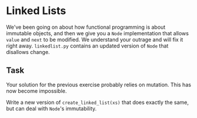# Linked Lists

We've been going on about how functional programming is about immutable objects, and then we give you a `Node` implementation that allows `value` and `next` to be modified.
We understand your outrage and will fix it right away.
`linkedlist.py` contains an updated version of `Node` that disallows change.

## Task

Your solution for the previous exercise probably relies on mutation.
This has now become impossible.

Write a new version of `create_linked_list(xs)` that does exactly the same, but can deal with `Node`'s immutability.
